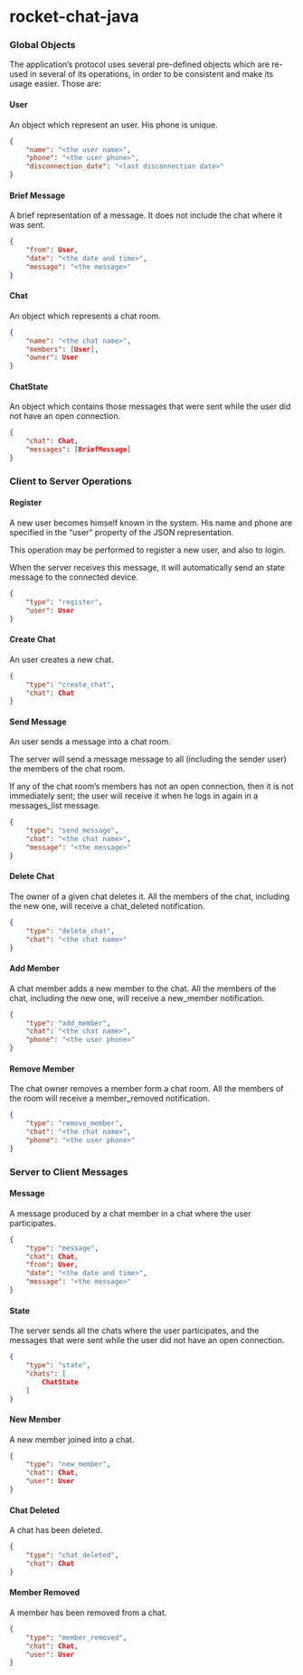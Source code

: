 # rocket-chat-java

### Global Objects
The application’s protocol uses several pre-defined objects which are re-used in several of its operations, in order to be consistent and make its usage easier. Those are:

#### User
An object which represent an user. His phone is unique.

```json
{
    "name": "<the user name>", 
    "phone": "<the user phone>",
    "disconnection_date": "<last disconnection date>"
}
```

#### Brief Message
A brief representation of a message. It does not include the chat where it was sent.

```json
{
    "from": User, 
    "date": "<the date and time>", 
    "message": "<the message>"
}
```

#### Chat
An object which represents a chat room.

```json
{
    "name": "<the chat name>", 
    "members": [User],
    "owner": User
}
```

#### ChatState
An object which contains those messages that were sent while the user did not have an open connection.

```json
{
    "chat": Chat,
    "messages": [BriefMessage]
}
```

### Client to Server Operations

#### Register
A new user becomes himself known in the system. His name and phone are specified in the “user” property of the JSON representation.

This operation may be performed to register a new user, and also to login.

When the server receives this message, it will automatically send an state message to the connected device.

```json
{
    "type": "register", 
    "user": User
}
```

#### Create Chat
An user creates a new chat. 

```json
{
    "type": "create_chat", 
    "chat": Chat
}
```

#### Send Message
An user sends a message into a chat room.

The server will send a message message to all (including the sender user) the members of the chat room.

If any of the chat room’s members has not an open connection, then it is not immediately sent;  the user will receive it when he logs in again in a messages_list message.

```json
{
    "type": "send_message", 
    "chat": "<the chat name>", 
    "message": "<the message>"
}
```

#### Delete Chat
The owner of a given chat deletes it. All the members of the chat, including the new one, will receive a chat_deleted notification.

```json
{
    "type": "delete_chat", 
    "chat": "<the chat name>"
}
```

#### Add Member
A chat member adds a new member to the chat. All the members of the chat, including the new one, will receive a new_member notification.

```json
{
    "type": "add_member", 
    "chat": "<the chat name>", 
    "phone": "<the user phone>"
}
```

#### Remove Member
The chat owner removes a member form a chat room. All the members of the room will receive a member_removed notification.

```json
{
    "type": "remove_member", 
    "chat": "<the chat name>", 
    "phone": "<the user phone>"
}
```


### Server to Client Messages

#### Message
A message produced by a chat member in a chat where the user participates.

```json
{
    "type": "message",
    "chat": Chat, 
    "from": User, 
    "date": "<the date and time>", 
    "message": "<the message>"
}
```

#### State
The server sends all the chats where the user participates, and the messages that were sent while the user did not have an open connection.

```json
{
    "type": "state",
    "chats": [
        ChatState
    ]
}
```

#### New Member
A new member joined into a chat.

```json
{
    "type": "new_member",
    "chat": Chat,
    "user": User
}
```

#### Chat Deleted
A chat has been deleted.

```json
{
    "type": "chat_deleted",
    "chat": Chat
}
```

#### Member Removed
A member has been removed from a chat.

```json
{
    "type": "member_removed",
    "chat": Chat,
    "user": User
}
```
